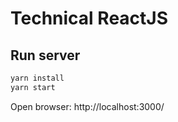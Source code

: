 # Technical ReactJS

## Run server
```bash
yarn install
yarn start
```
Open browser: http://localhost:3000/
